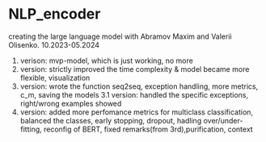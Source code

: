 # NLP_encoder
creating the large language model with Abramov Maxim and Valerii Olisenko. 10.2023-05.2024

1. verison: mvp-model, which is just working, no more
2. version: strictly improved the time complexity & model became more flexible, visualization
3. version: wrote the function seq2seq, exception handling, more metrics, c_m, saving the models
3.1 version: handled the specific exceptions, right/wrong examples showed
4. version: added more perfomance metrics for multiclass classification, balanced the classes, early stopping, dropout, hadling over/under-fitting, reconfig of BERT, fixed remarks(from 3rd),purification, context
